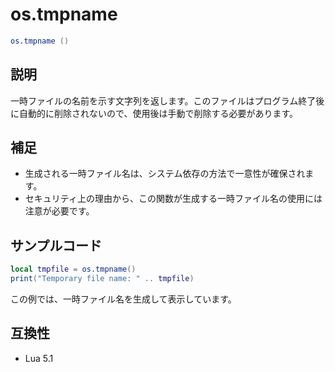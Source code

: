 # os.tmpname

```lua
os.tmpname ()
```

## 説明

一時ファイルの名前を示す文字列を返します。このファイルはプログラム終了後に自動的に削除されないので、使用後は手動で削除する必要があります。

## 補足

- 生成される一時ファイル名は、システム依存の方法で一意性が確保されます。
- セキュリティ上の理由から、この関数が生成する一時ファイル名の使用には注意が必要です。

## サンプルコード

```lua
local tmpfile = os.tmpname()
print("Temporary file name: " .. tmpfile)
```

この例では、一時ファイル名を生成して表示しています。

## 互換性

- Lua 5.1